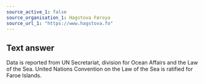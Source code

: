 ```yaml
---
source_active_1: false
source_organisation_1: Hagstova Føroya
source_url_1: "https://www.hagstova.fo"
---
```

## Text answer  
Data is reported from UN Secretariat, division for Ocean Affairs and the Law of the Sea. United Nations Convention on the Law of the Sea is ratified for Faroe Islands.
